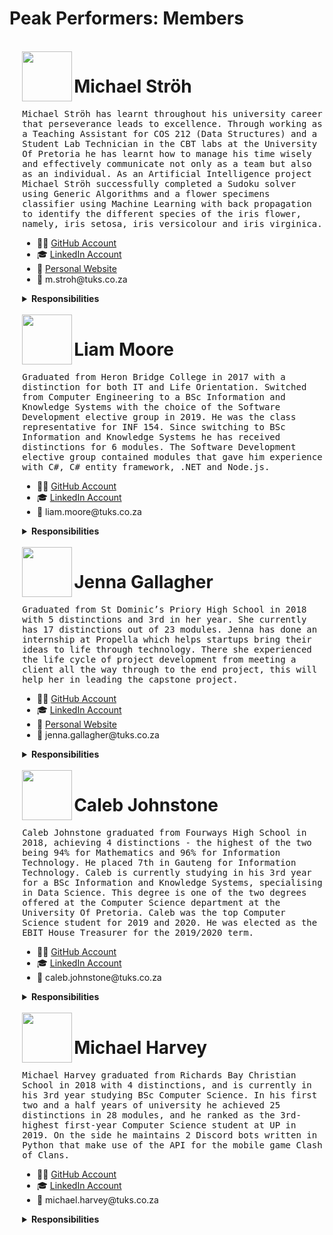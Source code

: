 # Peak Performers: Members

<div style="margin-left: 4%">

<br>
<img align="left" width="80" src="https://user-images.githubusercontent.com/39992590/136713416-05aa6fc3-717f-4b63-be63-18f50543022f.jpg">
<h1 style="font-size: 200%;" > Michael Ströh </h1>
<pre style="white-space: pre-wrap;">
Michael Ströh has learnt throughout his university career that perseverance leads to excellence. Through working as a Teaching Assistant for COS 212 (Data Structures) and a Student Lab Technician in the CBT labs at the University Of Pretoria he has learnt how to manage his time wisely and effectively communicate not only as a team but also as an individual. As an Artificial Intelligence project Michael Ströh successfully completed a Sudoku solver using Generic Algorithms and a flower specimens classifier using Machine Learning with back propagation to identify the different species of the iris flower, namely, iris setosa, iris versicolour and iris virginica.
</pre>
<ul>
  <li>👨‍💻 <a href="https://github.com/Michael-Stroh"> GitHub Account </a></li>
  <li>🎓 <a href="https://www.linkedin.com/in/stroh-michael/"> LinkedIn Account </a></li>
  <li>👋 <a href="https://michael-stroh.github.io/myCV/"> Personal Website </a></li>
  <li>📧 m.stroh@tuks.co.za</li>
</ul>
   <details>
       <summary><b> Responsibilities </b></summary>
       <pre>
 - GitHub Readme creation and maintenance.
 - Documentation: 
    - Coding Standards
    - Software Requirements Specification
    - Architecture Requirements and Design Specifications
    - Testing Policy
 - Backend:
    - GeoCode Subsystem
    - System Optimization
    - Events Subsystem
- Testing and researched frameworks:
    - Unit Testing
    - Integration Testing
    - Jmeter
    - Sonar    
    - Mockito        
</pre>
   </details>

<br>
<img align="left" width="80" src="https://user-images.githubusercontent.com/39992590/136713414-dda2cefb-7b9a-4d9f-aabc-19394d69e5cb.jpg">
<h1 style="font-size: 200%;" > Liam Moore </h1>
  <pre style="white-space: pre-wrap;">
Graduated from Heron Bridge College in 2017 with a distinction for both IT and Life Orientation. Switched from Computer Engineering to a BSc Information and Knowledge Systems with the choice of the Software Development elective group in 2019. He was the class representative for INF 154. Since switching to BSc Information and Knowledge Systems he has received distinctions for 6 modules. The Software Development elective group contained modules that gave him experience with C#, C# entity framework, .NET and Node.js.
</pre>
<ul>
  <li>👨‍💻 <a href="https://github.com/NitronBiohazard"> GitHub Account</a></li>
  <li>🎓 <a href="https://www.linkedin.com/in/liam-moore-410004210/"> LinkedIn  Account </a></li>
  <li>📧 liam.moore@tuks.co.za</li>
</ul>
   <details>
       <summary><b> Responsibilities </b></summary>
       <pre>
 - Documentation: 
    - Software Requirements Specification
    - Architecture Requirements and Design Specifications
 - Backend: 
    - Mission Subsystem
    - LeaderBoard Subsystem
    - Events Subsystem extension for Blockly
    - Collectable Subsystem and the design patterns (Decorator and Factory patterns)
 - Usability Testing: Conducting Usability Testing
</pre>
   </details>

<br>  
<img align="left" width="80" src="https://user-images.githubusercontent.com/39992590/136713405-9f0d8938-aa24-4b74-bc17-d3c9b4f6fa82.jpg">
<h1 style="font-size: 200%;" > Jenna Gallagher </h1>
<pre style="white-space: pre-wrap;">
Graduated from St Dominic’s Priory High School in 2018 with 5 distinctions and 3rd in her year. She currently has 17 distinctions out of 23 modules. Jenna has done an internship at Propella which helps startups bring their ideas to life through technology. There she experienced the life cycle of project development from meeting a client all the way through to the end project, this will help her in leading the capstone project.
</pre>
<ul>
  <li>👩‍💻 <a href="https://github.com/JennaLynGallagher/JennaLynGallagher"> GitHub Account </a></li>
  <li>🎓 <a href="https://www.linkedin.com/in/jenna-lyn-gallagher/"> LinkedIn  Account </a></li>
  <li>👋 <a href="https://jennalyngallagher.github.io/"> Personal Website </a></li>
  <li>📧 jenna.gallagher@tuks.co.za</li>
</ul>
   <details>
       <summary><b> Responsibilities </b></summary>
       <pre>
 - Documentation: 
    - Software Requirements Specification
    - Architecture Requirements and Design Specifications
    - User Manual
 - Frontend: 
    - Explore tabs Pages 
    - Events tabs Pages
    - Profile tabs Pages
    - Blockly Pages
    - QR Code Creation
 - Usability Testing: 
    - Colour Scheme Test.
    - Usability Test document.
</pre>
   </details>

<br>
<img align="left" width="80" src="https://user-images.githubusercontent.com/39992590/136713398-3c3662de-2dd3-4a5f-9fee-5862591f1c60.jpg">
<h1 style="font-size: 200%;" > Caleb Johnstone </h1>
  <pre style="white-space: pre-wrap;">
Caleb Johnstone graduated from Fourways High School in 2018, achieving 4 distinctions - the highest of the two being 94% for Mathematics and 96% for Information Technology. He placed 7th in Gauteng for Information Technology. Caleb is currently studying in his 3rd year for a BSc Information and Knowledge Systems, specialising in Data Science. This degree is one of the two degrees offered at the Computer Science department at the University Of Pretoria. Caleb was the top Computer Science student for 2019 and 2020. He was elected as the EBIT House Treasurer for the 2019/2020 term.
</pre>
<ul>
  <li>👨‍💻 <a href="https://github.com/CalebJohnstone"> GitHub Account</a></li>
  <li>🎓 <a href="https://www.linkedin.com/in/caleb-johnstone-94368a132/"> LinkedIn  Account </a></li>
  <li>📧 caleb.johnstone@tuks.co.za</li>
</ul>
   <details>
       <summary><b> Responsibilities </b></summary>
       <pre>
 - Documentation: 
    - Software Requirements Specification
    - Architecture Requirements and Design Specifications
    - User Manual
 - Backend: 
    - User Subsystem 
    - Leaderboard Subsystem
    - Blockly Events
    - Mission Subsystem
    - Collectable Subsystem           
</pre>
   </details>

<br>
<img align="left" width="80" src="https://user-images.githubusercontent.com/39992590/136713394-0993c9b5-fd2e-467d-a511-c4c1d9fc3e4e.jpg">
<h1 style="font-size: 200%;" > Michael Harvey </h1>
<pre style="white-space: pre-wrap;">
Michael Harvey graduated from Richards Bay Christian School in 2018 with 4 distinctions, and is currently in his 3rd year studying BSc Computer Science. In his first two and a half years of university he achieved 25 distinctions in 28 modules, and he ranked as the 3rd-highest first-year Computer Science student at UP in 2019. On the side he maintains 2 Discord bots written in Python that make use of the API for the mobile game Clash of Clans.
</pre>
<ul>
  <li>👨‍💻 <a href="https://github.com/robotic-coder"> GitHub Account</a></li>
  <li>🎓 <a href="https://www.linkedin.com/in/michaelharvey-123/"> LinkedIn  Account </a></li>
  <li>📧 michael.harvey@tuks.co.za</li>
</ul>
   <details>
       <summary><b> Responsibilities </b></summary>
       <pre>
 - Frontend:
    - Adaptive Layout
    - Augmented Reality
    - Blockly Integration
    - Collections Tab Pages
    - QR Code Creation/Scanning
    - Profile Tab Pages
 - Automation:
    - Android APK Build
    - Deployment
    - Swagger Client Generation
 - Documentation: 
    - Software Requirements Specification
    - Architecture Requirements and Design Specifications
    - Technical Installation Manual
 - Backend: Events Subsystem
 - Keycloak Integration
 - Server Management
 - GitHub Pages Setup
</pre>
   </details>
</div>
